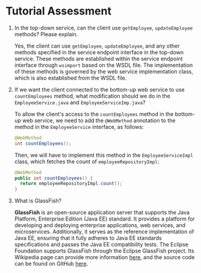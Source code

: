 # Tutorial Assessment

1. In the top-down service, can the client use `getEmployee`, `updateEmployee` methods? Please explain.

   Yes, the client can use `getEmployee`, `updateEmployee`, and any other methods specified in the service endpoint interface in the top-down service. These methods are established within the service endpoint interface through `wsimport` based on the WSDL file. The implementation of these methods is governed by the web service implementation class, which is also established from the WSDL file.

2. If we want the client connected to the bottom-up web service to use `countEmployees` method, what modification should we do in the `EmployeeService.java` and `EmployeeServiceImp.java`?

   To allow the client's access to the `countEmployees` method in the bottom-up web service, we need to add the `@WebMethod` annotation to the method in the `EmployeeService` interface, as follows:

   ```java
   @WebMethod
   int countEmployees();
   ```

   Then, we will have to implement this method in the `EmployeeServiceImpl` class, which fetches the count of `employeeRepositoryImpl`:

   ```java
   @WebMethod
   public int countEmployees() {
     return employeeRepositoryImpl.count();
   }
   ```

3. What is GlassFish?

   **GlassFish** is an open-source application server that supports the Java Platform, Enterprise Edition (Java EE) standard. It provides a platform for developing and deploying enterprise applications, web services, and microservices. Additionally, it serves as the reference implementation of Java EE, ensuring that it fully adheres to Java EE standards specifications and passes the Java EE compatibility tests. The Eclipse Foundation supports GlassFish through the Eclipse GlassFish project. Its Wikipedia page can provide more information [here](https://en.wikipedia.org/wiki/GlassFish), and the source code can be found on GitHub [here](https://github.com/javaee/glassfish).
